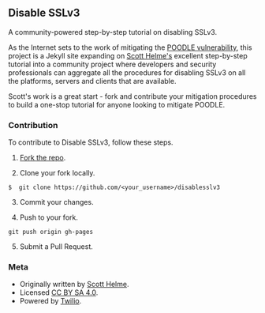 ## Disable SSLv3

A community-powered step-by-step tutorial on disabling SSLv3.

As the Internet sets to the work of mitigating the [POODLE
vulnerability](http://web.nvd.nist.gov/view/vuln/detail?vulnId=CVE-2014-3566),
this project is a Jekyll site expanding on [Scott
Helme's](https://scotthelme.co.uk/) excellent step-by-step tutorial into a
community project where developers and security professionals can aggregate all
the procedures for disabling SSLv3 on all the platforms, servers and clients
that are available.

Scott's work is a great start - fork and contribute your mitigation procedures
to build a one-stop tutorial for anyone looking to mitigate POODLE.


### Contribution

To contribute to Disable SSLv3, follow these steps.


1) [Fork the repo](https://github.com/RobSpectre/disablesslv3/fork).

2) Clone your fork locally.


`$  git clone https://github.com/<your_username>/disablesslv3`

3) Commit your changes.

4) Push to your fork.

`git push origin gh-pages`

5) Submit a Pull Request.


### Meta

* Originally written by [Scott Helme](https://scotthelme.co.uk/).
* Licensed [CC BY SA
  4.0](https://creativecommons.org/licenses/by-sa/4.0/deed.en_GB).
* Powered by [Twilio](http://www.twilio.com).
